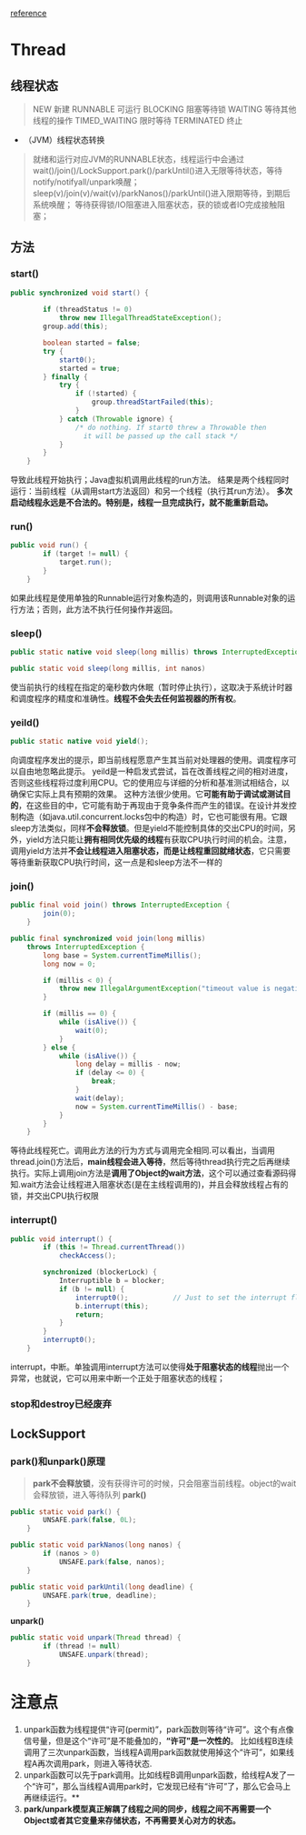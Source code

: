 [reference](https://www.cnblogs.com/dennyzhangdd/p/7280032.html)

# Thread

## 线程状态

> NEW  新建
> RUNNABLE 可运行
> BLOCKING  阻塞等待锁
> WAITING  等待其他线程的操作
> TIMED_WAITING  限时等待
> TERMINATED  终止

* （JVM）线程状态转换

> 就绪和运行对应JVM的RUNNABLE状态，线程运行中会通过wait()/join()/LockSupport.park()/parkUntil()进入无限等待状态，等待notify/notifyall/unpark唤醒；
> sleep(v)/join(v)/wait(v)/parkNanos()/parkUntil()进入限期等待，到期后系统唤醒；
> 等待获得锁/IO阻塞进入阻塞状态，获的锁或者IO完成接触阻塞；

## 方法

### start()

```java
public synchronized void start() {
 
        if (threadStatus != 0)
            throw new IllegalThreadStateException();
        group.add(this);

        boolean started = false;
        try {
            start0();
            started = true;
        } finally {
            try {
                if (!started) {
                    group.threadStartFailed(this);
                }
            } catch (Throwable ignore) {
                /* do nothing. If start0 threw a Throwable then
                  it will be passed up the call stack */
            }
        }
    }
```

导致此线程开始执行；Java虚拟机调用此线程的run方法。
结果是两个线程同时运行：当前线程（从调用start方法返回）和另一个线程（执行其run方法）。
**多次启动线程永远是不合法的。特别是，线程一旦完成执行，就不能重新启动。**

### run()

```java
public void run() {
        if (target != null) {
            target.run();
        }
    }
```

如果此线程是使用单独的Runnable运行对象构造的，则调用该Runnable对象的运行方法；否则，此方法不执行任何操作并返回。

### sleep()

```java
public static native void sleep(long millis) throws InterruptedException;
```

```java
public static void sleep(long millis, int nanos)
```

使当前执行的线程在指定的毫秒数内休眠（暂时停止执行），这取决于系统计时器和调度程序的精度和准确性。**线程不会失去任何监视器的所有权**。

### yeild()

```java
public static native void yield();
```

向调度程序发出的提示，即当前线程愿意产生其当前对处理器的使用。调度程序可以自由地忽略此提示。
yeild是一种启发式尝试，旨在改善线程之间的相对进度，否则这些线程将过度利用CPU。它的使用应与详细的分析和基准测试相结合，以确保它实际上具有预期的效果。
这种方法很少使用。它**可能有助于调试或测试目的**，在这些目的中，它可能有助于再现由于竞争条件而产生的错误。在设计并发控制构造（如java.util.concurrent.locks包中的构造）时，它也可能很有用。它跟sleep方法类似，同样**不会释放锁**。但是yield不能控制具体的交出CPU的时间，另外，yield方法只能让**拥有相同优先级的线程**有获取CPU执行时间的机会。注意，调用yield方法并**不会让线程进入阻塞状态，而是让线程重回就绪状态**，它只需要等待重新获取CPU执行时间，这一点是和sleep方法不一样的

### join()

```java
public final void join() throws InterruptedException {
        join(0);
    }
```

```java
public final synchronized void join(long millis)
    throws InterruptedException {
        long base = System.currentTimeMillis();
        long now = 0;

        if (millis < 0) {
            throw new IllegalArgumentException("timeout value is negative");
        }

        if (millis == 0) {
            while (isAlive()) {
                wait(0);
            }
        } else {
            while (isAlive()) {
                long delay = millis - now;
                if (delay <= 0) {
                    break;
                }
                wait(delay);
                now = System.currentTimeMillis() - base;
            }
        }
    }
```

等待此线程死亡。调用此方法的行为方式与调用完全相同.可以看出，当调用thread.join()方法后，**main线程会进入等待**，然后等待thread执行完之后再继续执行。实际上调用join方法是**调用了Object的wait方法**，这个可以通过查看源码得知.wait方法会让线程进入阻塞状态(是在主线程调用的)，并且会释放线程占有的锁，并交出CPU执行权限

### interrupt()

```java
public void interrupt() {
        if (this != Thread.currentThread())
            checkAccess();

        synchronized (blockerLock) {
            Interruptible b = blocker;
            if (b != null) {
                interrupt0();           // Just to set the interrupt flag
                b.interrupt(this);
                return;
            }
        }
        interrupt0();
    }
```

interrupt，中断。单独调用interrupt方法可以使得**处于阻塞状态的线程**抛出一个异常，也就说，它可以用来中断一个正处于阻塞状态的线程；

### stop和destroy已经废弃

## LockSupport

### park()和unpark()原理
> **park不会释放锁**，没有获得许可的时候，只会阻塞当前线程。object的wait会释放锁，进入等待队列
**park()**

```java
public static void park() {
        UNSAFE.park(false, 0L);
    }
```

```java
public static void parkNanos(long nanos) {
        if (nanos > 0)
            UNSAFE.park(false, nanos);
    }
```

```java
public static void parkUntil(long deadline) {
        UNSAFE.park(true, deadline);
    }
```

**unpark()**

```java
public static void unpark(Thread thread) {
        if (thread != null)
            UNSAFE.unpark(thread);
    }
```
# 注意点
1. unpark函数为线程提供“许可(permit)”，park函数则等待“许可”。这个有点像信号量，但是这个“许可”是不能叠加的，**“许可”是一次性的**。
比如线程B连续调用了三次unpark函数，当线程A调用park函数就使用掉这个“许可”，如果线程A再次调用park，则进入等待状态.
2. unpark函数可以先于park调用。比如线程B调用unpark函数，给线程A发了一个“许可”，那么当线程A调用park时，它发现已经有“许可”了，那么它会马上再继续运行。**
3. **park/unpark模型真正解耦了线程之间的同步，线程之间不再需要一个Object或者其它变量来存储状态，不再需要关心对方的状态。**
